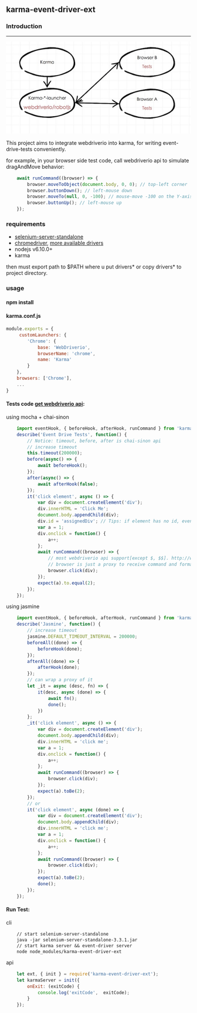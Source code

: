 ## karma-event-driver-ext

### Introduction
----------------

[![Logic](./logic.jpeg)](xx)

This project aims to integrate webdriverio into karma, for writing event-drive-tests conveniently.

for example, in your browser side test code, call webdriverio api to simulate dragAndMove behavior:

```jsx
    await runCommand((browser) => {
        browser.moveToObject(document.body, 0, 0); // top-left corner
        browser.buttonDown(); // left-mouse down
        browser.moveTo(null, 0, -100); // mouse-move -100 on the Y-axis
        browser.buttonUp(); // left-mouse up
    });
```

### requirements

+ [selenium-server-standalone](http://selenium-release.storage.googleapis.com/3.3/selenium-server-standalone-3.3.1.jar)
+ [chromedriver](https://sites.google.com/a/chromium.org/chromedriver/), [more available drivers](http://www.seleniumhq.org/projects/webdriver/)
+ nodejs v6.10.0+
+ karma

then must export path to $PATH where u put drivers* or copy drivers* to project directory. 

### usage

#### npm install

#### karma.conf.js

```jsx
module.exports = {
     customLaunchers: {
        'Chrome': {
            base: 'WebDriverio',
            browserName: 'chrome',
            name: 'Karma'
        }
    },
    browsers: ['Chrome'],
    ...
}
```

#### Tests code [get webdriverio api](http://webdriver.io/api.html):

using mocha + chai-sinon

```jsx
    import eventHook, { beforeHook, afterHook, runCommand } from 'karma-event-driver-ext/cjs/event-driver-hooks';
    describe('Event Drive Tests', function() {
        // Notice: timeout, before, after is chai-sinon api
        // increase timeout
        this.timeout(200000);
        before(async() => {
            await beforeHook();
        });
        after(async() => {
            await afterHook(false);
        });
        it('click element', async () => {
            var div = document.createElement('div');
            div.innerHTML = 'Click Me';
            document.body.appendChild(div);
            div.id = 'assignedDiv'; // Tips: if element has no id, event-drivers-hook js will assign a unique id to it automatically. 
            var a = 1;
            div.onclick = function() {
                a++;
            };
            await runCommand((browser) => {
                // most webdriverio api support[except $, $$]. http://webdriver.io/api.html
                // browser is just a proxy to receive command and format arguments [convert dom to query, eg], then send to server and run by webdriverio.
                browser.click(div);
            });
            expect(a).to.equal(2);
        });
    });
```

using jasmine

```jsx
    import eventHook, { beforeHook, afterHook, runCommand } from 'karma-event-driver-ext/cjs/event-driver-hooks';
    describe('Jasmine', function() {
        // increase timeout
        jasmine.DEFAULT_TIMEOUT_INTERVAL = 200000;
        beforeAll((done) => {
            beforeHook(done);
        });
        afterAll((done) => {
            afterHook(done);
        });
        // can wrap a proxy of it
        let _it = async (desc, fn) => {
            it(desc, async (done) => {
                await fn();
                done();
            })
        };
        _it('click element', async () => {
            var div = document.createElement('div');
            document.body.appendChild(div);
            div.innerHTML = 'click me';
            var a = 1;
            div.onclick = function() {
                a++;
            };
            await runCommand((browser) => {
                browser.click(div);
            });
            expect(a).toBe(2);
        });
        // or
        it('click element', async (done) => {
            var div = document.createElement('div');
            document.body.appendChild(div);
            div.innerHTML = 'click me';
            var a = 1;
            div.onclick = function() {
                a++;
            };
            await runCommand((browser) => {
                browser.click(div);
            });
            expect(a).toBe(2);
            done();
        });
    });
```

#### Run Test:

cli

```
    // start selenium-server-standalone
    java -jar selenium-server-standalone-3.3.1.jar
    // start karma server && event-driver server
    node node_modules/karma-event-driver-ext
```

api

```jsx
    let ext, { init } = require('karma-event-driver-ext');
    let karmaServer = init({
        onExit: (exitCode) {
            console.log('exitCode',  exitCode);
        }
    });
```
 